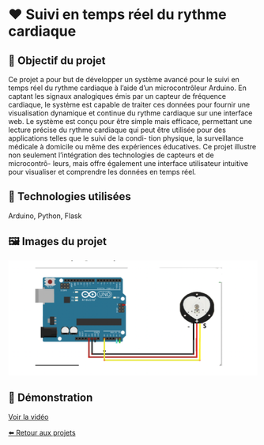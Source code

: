 # ❤️ Suivi en temps réel du rythme cardiaque

## 🎯 Objectif du projet
Ce projet a pour but de développer un système avancé pour le suivi en temps réel du
rythme cardiaque à l’aide d’un microcontrôleur Arduino. En captant les signaux analogiques
émis par un capteur de fréquence cardiaque, le système est capable de traiter ces données
pour fournir une visualisation dynamique et continue du rythme cardiaque sur une interface
web.
Le système est conçu pour être simple mais efficace, permettant une lecture précise du
rythme cardiaque qui peut être utilisée pour des applications telles que le suivi de la condi-
tion physique, la surveillance médicale à domicile ou même des expériences éducatives. Ce
projet illustre non seulement l’intégration des technologies de capteurs et de microcontrô-
leurs, mais offre également une interface utilisateur intuitive pour visualiser et comprendre
les données en temps réel.

## 🧰 Technologies utilisées
 Arduino, Python, Flask

## 🖼️ Images du projet
![Image du prototype](freq.png)

## 🎥 Démonstration


[Voir la vidéo](https://youtu.be/enLC2pWVirE)



[⬅️ Retour aux projets](projets.md)


